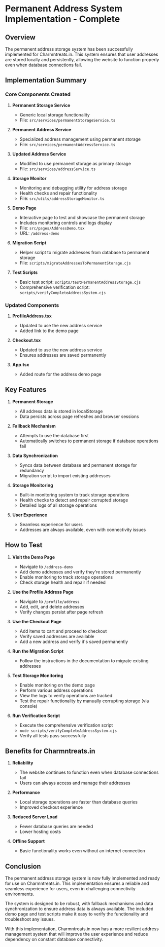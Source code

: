 # Permanent Address System Implementation - Complete

## Overview

The permanent address storage system has been successfully implemented for Charmntreats.in. This system ensures that user addresses are stored locally and persistently, allowing the website to function properly even when database connections fail.

## Implementation Summary

### Core Components Created

1. **Permanent Storage Service**
   - Generic local storage functionality
   - File: `src/services/permanentStorageService.ts`

2. **Permanent Address Service**
   - Specialized address management using permanent storage
   - File: `src/services/permanentAddressService.ts`

3. **Updated Address Service**
   - Modified to use permanent storage as primary storage
   - File: `src/services/addressService.ts`

4. **Storage Monitor**
   - Monitoring and debugging utility for address storage
   - Health checks and repair functionality
   - File: `src/utils/addressStorageMonitor.ts`

5. **Demo Page**
   - Interactive page to test and showcase the permanent storage
   - Includes monitoring controls and logs display
   - File: `src/pages/AddressDemo.tsx`
   - URL: `/address-demo`

6. **Migration Script**
   - Helper script to migrate addresses from database to permanent storage
   - File: `scripts/migrateAddressesToPermanentStorage.cjs`

7. **Test Scripts**
   - Basic test script: `scripts/testPermanentAddressStorage.cjs`
   - Comprehensive verification script: `scripts/verifyCompleteAddressSystem.cjs`

### Updated Components

1. **ProfileAddress.tsx**
   - Updated to use the new address service
   - Added link to the demo page

2. **Checkout.tsx**
   - Updated to use the new address service
   - Ensures addresses are saved permanently

3. **App.tsx**
   - Added route for the address demo page

## Key Features

1. **Permanent Storage**
   - All address data is stored in localStorage
   - Data persists across page refreshes and browser sessions

2. **Fallback Mechanism**
   - Attempts to use the database first
   - Automatically switches to permanent storage if database operations fail

3. **Data Synchronization**
   - Syncs data between database and permanent storage for redundancy
   - Migration script to import existing addresses

4. **Storage Monitoring**
   - Built-in monitoring system to track storage operations
   - Health checks to detect and repair corrupted storage
   - Detailed logs of all storage operations

5. **User Experience**
   - Seamless experience for users
   - Addresses are always available, even with connectivity issues

## How to Test

1. **Visit the Demo Page**
   - Navigate to `/address-demo`
   - Add demo addresses and verify they're stored permanently
   - Enable monitoring to track storage operations
   - Check storage health and repair if needed

2. **Use the Profile Address Page**
   - Navigate to `/profile/address`
   - Add, edit, and delete addresses
   - Verify changes persist after page refresh

3. **Use the Checkout Page**
   - Add items to cart and proceed to checkout
   - Verify saved addresses are available
   - Add a new address and verify it's saved permanently

4. **Run the Migration Script**
   - Follow the instructions in the documentation to migrate existing addresses

5. **Test Storage Monitoring**
   - Enable monitoring on the demo page
   - Perform various address operations
   - View the logs to verify operations are tracked
   - Test the repair functionality by manually corrupting storage (via console)

6. **Run Verification Script**
   - Execute the comprehensive verification script
   - `node scripts/verifyCompleteAddressSystem.cjs`
   - Verify all tests pass successfully

## Benefits for Charmntreats.in

1. **Reliability**
   - The website continues to function even when database connections fail
   - Users can always access and manage their addresses

2. **Performance**
   - Local storage operations are faster than database queries
   - Improved checkout experience

3. **Reduced Server Load**
   - Fewer database queries are needed
   - Lower hosting costs

4. **Offline Support**
   - Basic functionality works even without an internet connection

## Conclusion

The permanent address storage system is now fully implemented and ready for use on Charmntreats.in. This implementation ensures a reliable and seamless experience for users, even in challenging connectivity environments.

The system is designed to be robust, with fallback mechanisms and data synchronization to ensure address data is always available. The included demo page and test scripts make it easy to verify the functionality and troubleshoot any issues.

With this implementation, Charmntreats.in now has a more resilient address management system that will improve the user experience and reduce dependency on constant database connectivity.